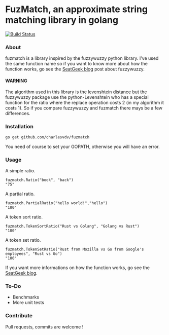 # FuzMatch, an approximate string matching library in golang
[![Build Status](https://travis-ci.org/charlesvdv/fuzmatch.svg?branch=master)](https://travis-ci.org/charlesvdv/fuzmatch)
### About

fuzmatch is a library inspired by the fuzzywuzzy python library. I've used the same function name so if you want to know more about how the function works, go see the [SeatGeek blog](http://chairnerd.seatgeek.com/fuzzywuzzy-fuzzy-string-matching-in-python/) post about fuzzywuzzy.


#### WARNING
The algorithm used in this library is the levenshtein distance but the fuzzywuzzy package use the python-Levenshtein who has a special function for the ratio where the replace operation costs 2 (in my algorithm it costs 1). So if you compare fuzzywuzzy and fuzmatch there mays be a few differences.


### Installation

    go get github.com/charlesvdv/fuzmatch

You need of course to set your GOPATH, otherwise you will have an error.

### Usage

A simple ratio.

    fuzmatch.Ratio("book", "back")
    "75"

A partial ratio.

    fuzmatch.PartialRatio("hello world!","hello")
    "100"

A token sort ratio.

    fuzmatch.TokenSortRatio("Rust vs Golang", "Golang vs Rust")
    "100"

A token set ratio.

    fuzmatch.TokenSetRatio("Rust from Mozilla vs Go from Google's employees", "Rust vs Go")
    "100"


If you want more informations on how the function works, go see the [SeatGeek blog](http://chairnerd.seatgeek.com/fuzzywuzzy-fuzzy-string-matching-in-python/).

### To-Do
- Benchmarks
- More unit tests

### Contribute

Pull requests, commits are welcome !
